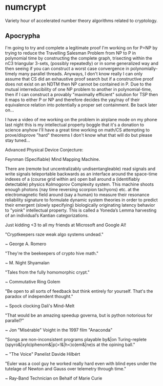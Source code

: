 # numcrypt
Variety hour of accelerated number theory algorithms related to cryptology.

## Apocrypha

I'm going to try and complete a legitimate proof I'm working on for P=NP by trying to reduce the Travelling Salesman Problem from NP to P in polynomial time by constructing the complete graph, trisecting within the nC3 triangular 3-sets, (possibly repeatedly) or in some generalized way and then seeing if you can construct a worst case convergence in polynomially-timely many parallel threads. Anyways, I don't know really I can only assume that CS did an exhaustive proof search but if a constructive proof does not exist on an NDTM then NP cannot be contained in P. Due to the mutual interreducibility of one NP problem to another in polynomial-time, then if I can construct a provably "maximally efficient" solution for TSP then it maps to either P or NP and therefore decides the yay/nay of their equivalence relation into potentially a proper set containment. Be back later on...

I have a video of me working on the problem in airplane mode on my phone last night this is my intellectual property boggle that it's a donation to science anyhow I'll have a great time working on math/CS attempting to prove/disprove "hard" theorems I don't know what that will do but please stay tuned...

Advanced Physical Device Conjecture:

Feynman (Specifiable) Mind Mapping Machine.
 
There are (remote but uncentralizably undisentangleable) read signals and write signals teleportable backwards as an interface around the space-time indexes of a (course grid within an) open ball around a (identifiably detectable) physics Kolmogorov Complexity system. This machine shoots enough photons (nay time reversing scorpion tachyons) etc. at the electromagnetic field around (say a human) to measure their resonance reliability signature to formulate dynamic system theories in order to predict their emergent (slowly specifying) biologically originating latency behavior to "yoink" intellectual property. This is called a Yoneda’s Lemma harvesting of an individual’s Kantian categorizations.

Just kidding <3 to all my friends at Microsoft and Google AI!

"Cryptkeepers raze weak algo systems undead." 

~ George A. Romero

"They're the beekeepers of crypto hive math." 

~ M. Night Shyamalan

"Tales from the fully homomorphic crypt." 

~ Commutative Ring Golem

"Be open to all sorts of feedback but think entirely for yourself. That's the paradox of independent thought." 

~ Spock clocking Dali's Mind-Melt

"That would be an amazing speedup governa, but is python notorious for parallel?" 

~ Jon "Misérable" Voight in the 1997 film "Anaconda"

"Songs are non-inconsistent programs playable by&|on Turing-replete (spyro&|xylo)phenom&|p(>!&|h<)o(em&|ne)s at the opining ball." 

~ "The Voice" Panelist Davide Hilbért

"Euler was a cool guy he worked really hard even with blind eyes under the tutelage of Newton and Gauss over telemetry through time."

~ Ray-Band Technician on Behalf of Marie Curie
